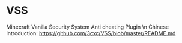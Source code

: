 # VSS
Minecraft Vanilla Security System Anti cheating Plugin \n
Chinese Introduction: https://github.com/3cxc/VSS/blob/master/README.md
